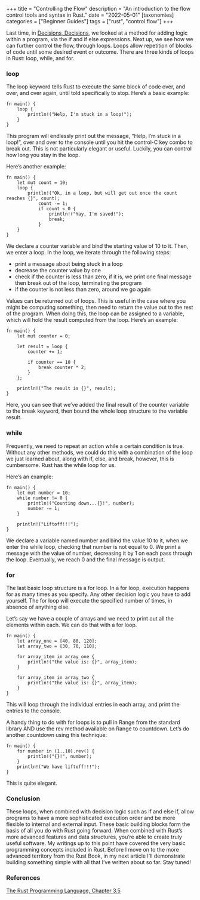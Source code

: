 +++
title = "Controlling the Flow"
description = "An introduction to the flow control tools and syntax in Rust."
date = "2022-05-01"
[taxonomies]
categories = ["Beginner Guides"]
tags = ["rust", "control flow"]
+++

Last time, in [Decisions, Decisions](@/blog/2022_04_27_decisions_decisions.md), we looked at a method for adding logic within a program, via the if and if else expressions. Next up, we see how we can further control the flow, through loops. Loops allow repetition of blocks of code until some desired event or outcome. There are three kinds of loops in Rust: loop, while, and for.

### loop

The loop keyword tells Rust to execute the same block of code over, and over, and over again, until told specifically to stop. Here’s a basic example:

```
fn main() {
	loop {
		println!("Help, I'm stuck in a loop!");
	}
}
```

This program will endlessly print out the message, “Help, I’m stuck in a loop!”, over and over to the console until you hit the control-C key combo to break out. This is not particularly elegant or useful. Luckily, you can control how long you stay in the loop.

Here’s another example:

```
fn main() {
	let mut count = 10;
	loop {
		println!("Ok, in a loop, but will get out once the count reaches {}", count);
			count -= 1;
			if count < 0 {
				println!("Yay, I'm saved!");
				break;
			}
	}
}
```

We declare a counter variable and bind the starting value of 10 to it. Then, we enter a loop. In the loop, we iterate through the following steps:

- print a message about being stuck in a loop
- decrease the counter value by one
- check if the counter is less than zero, if it is, we print one final message then break out of the loop, terminating the program
- if the counter is not less than zero, around we go again

Values can be returned out of loops. This is useful in the case where you might be computing something, then need to return the value out to the rest of the program. When doing this, the loop can be assigned to a variable, which will hold the result computed from the loop. Here’s an example:

```
fn main() {
	let mut counter = 0;

	let result = loop {
		counter += 1;

		if counter == 10 {
			break counter * 2;
		}
	};

	println!("The result is {}", result);
}
```

Here, you can see that we’ve added the final result of the counter variable to the break keyword, then bound the whole loop structure to the variable result.

### while

Frequently, we need to repeat an action while a certain condition is true. Without any other methods, we could do this with a combination of the loop we just learned about, along with if, else, and break, however, this is cumbersome. Rust has the while loop for us.

Here’s an example:

```
fn main() {
	let mut number = 10;
	while number != 0 {
		println!("Counting down...{}!", number);
		number -= 1;
	}

	println!("Liftoff!!!");
}
```

We declare a variable named number and bind the value 10 to it, when we enter the while loop, checking that number is not equal to 0. We print a message with the value of number, decreasing it by 1 on each pass through the loop. Eventually, we reach 0 and the final message is output.

### for

The last basic loop structure is a for loop. In a for loop, execution happens for as many times as you specify. Any other decision logic you have to add yourself. The for loop will execute the specified number of times, in absence of anything else.

Let’s say we have a couple of arrays and we need to print out all the elements within each. We can do that with a for loop.

```
fn main() {
	let array_one = [40, 80, 120];
	let array_two = [30, 70, 110];

	for array_item in array_one {
		println!("the value is: {}", array_item);
	}

	for array_item in array_two {
		println!("the value is: {}", array_item);
	}
}
```

This will loop through the individual entries in each array, and print the entries to the console.

A handy thing to do with for loops is to pull in Range from the standard library AND use the rev method available on Range to countdown. Let’s do another countdown using this technique:

```
fn main() {
	for number in (1..10).rev() {
		println!("{}!", number);
	}
	println!("We have liftoff!!!");
}
```

This is quite elegant.

### Conclusion

These loops, when combined with decision logic such as if and else if, allow programs to have a more sophisticated execution order and be more flexible to internal and external input. These basic building blocks form the basis of all you do with Rust going forward. When combined with Rust’s more advanced features and data structures, you’re able to create truly useful software. My writings up to this point have covered the very basic programming concepts included in Rust. Before I move on to the more advanced territory from the Rust Book, in my next article I’ll demonstrate building something simple with all that I’ve written about so far. Stay tuned!

### References

[The Rust Programming Language, Chapter 3.5](https://doc.rust-lang.org/book/ch03-05-control-flow.html)
